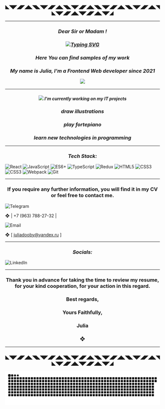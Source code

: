 

<h3 align="center">◣◥◤◢◤◢◣◥◣◥◤◢◤◢◣◥◣◥◤◢◤◢◣◥◣◥◤◢◤◢◣◥◣◥◤◢◤◢◣◥◣◥◤◢◤◢◣◥◤◢◤◢◣◥◤◢</h3>

---

***<h3 align="center">Dear Sir or Madam !</h3>***
_<h3 align="center"><a href="https://git.io/typing-svg"><img src="https://readme-typing-svg.herokuapp.com?font=Fira+Code&size=18&duration=4500&pause=1005&color=22EBF7&center=true&vCenter=true&multiline=true&width=474&lines=Nice+to+meet+you+on+my+Github+page+!" alt="Typing SVG" /></a></h3>_
 _<h3 align="center">Here You can find samples of my work<a href="https://daniilshat.ru/" target="_blank"></a></h3>_
<!-- <img src="https://github.com/blackcater/blackcater/raw/main/images/Hi.gif" height="32"/></h2> -->

_<h3 align="center">My name is Julia, I'm a Frontend Web developer since 2021 </h3>_
<div id="header" align="center">
  <img src="https://media.giphy.com/media/v1.Y2lkPTc5MGI3NjExMWIzZGM3NDUwNjY1Mzc5Nzc3YzM5NDc2ZjlhYzg0MTQ1MDBjZjI0NiZjdD1n/LHZyixOnHwDDy/giphy.gif" width="95"/>
</div>

---
 _<h4 align="center"><img src="https://github.githubassets.com/images/icons/emoji/unicode/1f4bb.png?v8" width="15"/> I'm currently working on my IT projects </h4>_
_<h3 align="center">draw illustrations </h3>_
_<h3 align="center">play fortepiano </h3>_
_<h3 align="center">learn new technologies in programming </h3>_

---
<!-- my CV :
preview: https://s-404.github.io/myCV/
repository: https://github.com/S-404/myCV
 -->
<!-- ### Dear Sir or Madam !,
### Nice to meet you on my Github page, here You can find samples of my work.  
### My name is Julia M., I'm a Frontend Web developer since 2021 . -->

<!-- <h3 align="center">◣◥◤◢◤◢◣◥◣◥◤◢◤◢◣◥◣◥◤◢◤◢◣◥◣◥◤◢◤◢◣◥◣◥◤◢◤◢◣◥◣◥◤◢◤◢◣◥◣◥◤◢◣ ◢</h3> 

  #### ◉ My hard skills:  <h3 align="center">❖  My hard skills:</h3> 
![Julia](https://img.shields.io/badge/-Julia-9558B2?style=for-the-badge&logo=julia&logoColor=white)

<h4 align="left">◆  HTML5, CSS, SCSS</h4>
<h4 align="left">◆  JavaScript--ES6</h4>
<h4 align="left">◆  TypeScript</h4>
<h4 align="left">◆  React</h4>
<h4 align="left">◆  Git</h4>
<h4 align="left">◆  Webpack</h4>
<h4 align="left">◆  Jquery</h4>
<h4 align="left">◆  GSAP</h4>
<h4 align="left">◆  Bootstrap</h4>
<h4 align="left">◆  Material UI</h4>
<h4 align="left">◆  BEM methodology</h4>
<h4 align="left">◆  Airbnb()style</h4>
<h4 align="left">◆  English - B2</h4>
  
---
-->
***<h3 align="center">Tech Stack:</h3>*** 

![React](https://img.shields.io/badge/react-%2320232a.svg?style=for-the-badge&logo=react&logoColor=%2361DAFB)
![JavaScript](https://img.shields.io/badge/javascript-%23323330.svg?style=for-the-badge&logo=javascript&logoColor=%23F7DF1E)
![ES6+](https://img.shields.io/badge/es6+-%23323330.svg?style=for-the-badge&logo=javascript&logoColor=%23F7DF1E)
![TypeScript](https://img.shields.io/badge/typescript-%23007ACC.svg?style=for-the-badge&logo=typescript&logoColor=white)
![Redux](https://img.shields.io/badge/redux-%23593d88.svg?style=for-the-badge&logo=redux&logoColor=white)
![HTML5](https://img.shields.io/badge/html5-%23E34F26.svg?style=for-the-badge&logo=html5&logoColor=white)
![CSS3](https://img.shields.io/badge/css3-%231572B6.svg?style=for-the-badge&logo=css3&logoColor=white)
![CSS3](https://img.shields.io/badge/css3-%231572B6.svg?style=for-the-badge&logo=css3&logoColor=white)
![Webpack](https://img.shields.io/badge/webpack-%238DD6F9.svg?style=for-the-badge&logo=webpack&logoColor=black)
![Git](https://img.shields.io/badge/git-%23F05033.svg?style=for-the-badge&logo=git&logoColor=white)

---
<!-- <h3 align="center">◣◥◤◢◤◢◣◥◣◥◤◢◤◢◣◥◣◥◤◢◤◢◣◥◣◥◤◢◤◢◣◥◣◥◤◢◤◢◣◥◣◥◤◢◤◢◣◥◣◥◤◢◣ ◢</h3> -->

<h3 align="center">If you require any further information, you will find it in my CV or feel free to contact me.</h3> 


![Telegram](https://img.shields.io/badge/Telegram-2CA5E0?style=for-the-badge&logo=telegram&logoColor=white)

❖ | +7 (963) 788-27-32 |
<!-- ❖ Contacts: 
| +7 (963) 788-27-32 |
| Telegram ( @juliaDooby ) |
| juliadooby@yandex.ru | -->


 ![Email](https://img.shields.io/badge/Gmail-D14836?style=for-the-badge&logo=gmail&logoColor=white)

 ❖ [ juliadooby@yandex.ru ]

<!-- ![Gmail]()  -->

---

***<h3 align="center">Socials:</h3>*** 

![LinkedIn](https://img.shields.io/badge/linkedin-%230077B5.svg?style=for-the-badge&logo=linkedin&logoColor=white) 

---

<!--<h3 align="center">◣◥◤◢◤◢◣◥◣◥◤◢◤◢◣◥◣◥◤◢◤◢◣◥◣◥◤◢◤◢◣◥◣◥◤◢◤◢◣◥◣◥◤◢◤◢/h3>-->

 <h3 align="center">Thank you in advance for taking the time to review my resume, for your kind cooperation, for your action in this regard.</h3> 

 <h3 align="center">Best regards,</h3> 
 <h3 align="center">Yours Faithfully,</h3> 
 <h3 align="center">Julia</h3> 
   <h3 align="center">❖</h3> 
   
   ---
   
   <h3 align="center">◣◥◤◢◤◢◣◥◣◥◤◢◤◢◣◥◣◥◤◢◤◢◣◥◣◥◤◢◤◢◣◥◣◥◤◢◤◢◣◥◣◥◤◢◤◢◣◥◤◢◤◢◣◥◤◢</h3>
  
![snake gif](https://github.com/juliaDooby/juliaDooby/blob/output/github-contribution-grid-snake.svg)

